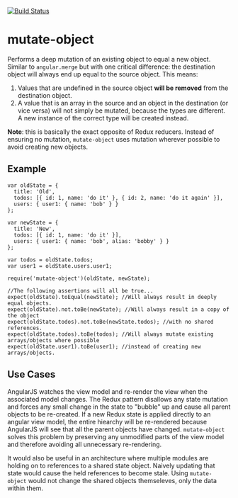 [![Build Status](https://semaphoreci.com/api/v1/jeremy_hewett/mutate-object/branches/master/badge.svg)](https://semaphoreci.com/jeremy_hewett/mutate-object)

# mutate-object
Performs a deep mutation of an existing object to equal a new object. Similar to `angular.merge` but with one critical difference: the destination object will always end up equal to the source object. This means:
 1. Values that are undefined in the source object **will be removed** from the destination object.
 2. A value that is an array in the source and an object in the destination (or vice versa) will not simply be mutated, because the types are different. A new instance of the correct type will be created instead.

**Note**: this is basically the exact opposite of Redux reducers. Instead of ensuring no mutation, `mutate-object` uses mutation wherever possible to avoid creating new objects.

## Example
```
var oldState = {
  title: 'Old',
  todos: [{ id: 1, name: 'do it' }, { id: 2, name: 'do it again' }],
  users: { user1: { name: 'bob' } }
};

var newState = {
  title: 'New',
  todos: [{ id: 1, name: 'do it' }],
  users: { user1: { name: 'bob', alias: 'bobby' } }
};

var todos = oldState.todos;
var user1 = oldState.users.user1;

require('mutate-object')(oldState, newState);

//The following assertions will all be true...
expect(oldState).toEqual(newState); //Will always result in deeply equal objects.
expect(oldState).not.toBe(newState); //Will always result in a copy of the object
expect(oldState.todos).not.toBe(newState.todos); //with no shared references.
expect(oldState.todos).toBe(todos); //Will always mutate existing arrays/objects where possible
expect(oldState.user1).toBe(user1); //instead of creating new arrays/objects.
```

## Use Cases
AngularJS watches the view model and re-render the view when the associated model changes. The Redux pattern disallows any state mutation and forces any small change in the state to "bubble" up and cause all parent objects to be re-created. If a new Redux state is applied directly to an angular view model, the entire hiearchy will be re-rendered because AngularJS will see that all the parent objects have changed. `mutate-object` solves this problem by preserving any unmodified parts of the view model and therefore avoiding all unnecessary re-rendering.

It would also be useful in an architecture where multiple modules are holding on to references to a shared state object. Naively updating that state would cause the held references to become stale. Using `mutate-object` would not change the shared objects themseleves, only the data within them.
